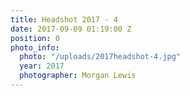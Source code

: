 ```yaml
---
title: Headshot 2017 - 4
date: 2017-09-09 01:19:00 Z
position: 0
photo_info:
  photo: "/uploads/2017headshot-4.jpg"
  year: 2017
  photographer: Morgan Lewis
---
```


